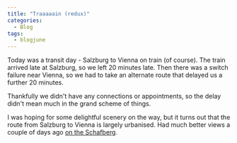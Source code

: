 ```yaml
---
title: "Traaaaain (redux)"
categories:
  - Blog
tags:
  - blogjune
---
```


Today was a transit day - Salzburg to Vienna on train (of course). The train arrived late at
Salzburg, so we left 20 minutes late. Then there was a switch failure near Vienna, so we had
to take an alternate route that delayed us a further 20 minutes.

Thankfully we didn't have any connections or appointments, so the delay didn't mean much in
the grand scheme of things.

I was hoping for some delightful scenery on the way, but it turns out that the route from
Salzburg to Vienna is largely urbanised. Had much better views a couple of days ago
[on the Schafberg](/_posts/2024-06-17-hills.md).